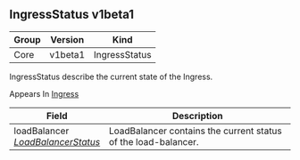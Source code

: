 ## IngressStatus v1beta1

Group        | Version     | Kind
------------ | ---------- | -----------
Core | v1beta1 | IngressStatus



IngressStatus describe the current state of the Ingress.

<aside class="notice">
Appears In  <a href="#ingress-v1beta1">Ingress</a> </aside>

Field        | Description
------------ | -----------
loadBalancer <br /> *[LoadBalancerStatus](#loadbalancerstatus-v1)*  | LoadBalancer contains the current status of the load-balancer.

